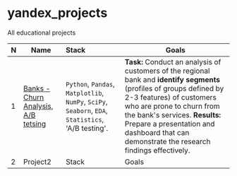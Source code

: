 # yandex_projects
All educational projects


|N|Name|Stack|Goals|
| --- | --- | :--- | --- |
|1|[Banks - Churn Analysis](https://github.com/baggin5/yandex_projects/blob/main/Bank_churn/banks_final_analysis_ru.ipynb), [A/B tetsing](https://github.com/baggin5/yandex_projects/blob/main/Bank_churn/A_B_test_final_ru.ipynb)|`Python`, `Pandas`, `Matplotlib`, `NumPy`, `SciPy`, `Seaborn`, `EDA`, `Statistics`, 'A/B testing'.|**Task:** Conduct an analysis of customers of the regional bank and **identify segments** (profiles of groups defined by 2-3 features) of customers who are prone to churn from the bank's services. **Results:** Prepare a presentation and dashboard that can demonstrate the research findings effectively.|
|2|Project2|Stack|Goals|
